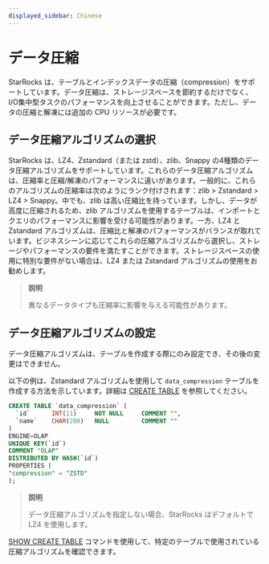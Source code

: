 ```yaml
---
displayed_sidebar: Chinese
---
```


# データ圧縮

StarRocks は、テーブルとインデックスデータの圧縮（compression）をサポートしています。データ圧縮は、ストレージスペースを節約するだけでなく、I/O集中型タスクのパフォーマンスを向上させることができます。ただし、データの圧縮と解凍には追加の CPU リソースが必要です。

## データ圧縮アルゴリズムの選択

StarRocks は、LZ4、Zstandard（または zstd）、zlib、Snappy の4種類のデータ圧縮アルゴリズムをサポートしています。これらのデータ圧縮アルゴリズムは、圧縮率と圧縮/解凍のパフォーマンスに違いがあります。一般的に、これらのアルゴリズムの圧縮率は次のようにランク付けされます：zlib > Zstandard > LZ4 > Snappy。中でも、zlib は高い圧縮比を持っています。しかし、データが高度に圧縮されるため、zlib アルゴリズムを使用するテーブルは、インポートとクエリのパフォーマンスに影響を受ける可能性があります。一方、LZ4 と Zstandard アルゴリズムは、圧縮比と解凍のパフォーマンスがバランスが取れています。ビジネスシーンに応じてこれらの圧縮アルゴリズムから選択し、ストレージやパフォーマンスの要件を満たすことができます。ストレージスペースの使用に特別な要件がない場合は、LZ4 または Zstandard アルゴリズムの使用をお勧めします。

> **説明**
>
> 異なるデータタイプも圧縮率に影響を与える可能性があります。

## データ圧縮アルゴリズムの設定

データ圧縮アルゴリズムは、テーブルを作成する際にのみ設定でき、その後の変更はできません。

以下の例は、Zstandard アルゴリズムを使用して `data_compression` テーブルを作成する方法を示しています。詳細は [CREATE TABLE](../sql-reference/sql-statements/data-definition/CREATE_TABLE.md) を参照してください。

```SQL
CREATE TABLE `data_compression` (
  `id`      INT(11)     NOT NULL     COMMENT "",
  `name`    CHAR(200)   NULL         COMMENT ""
)
ENGINE=OLAP 
UNIQUE KEY(`id`)
COMMENT "OLAP"
DISTRIBUTED BY HASH(`id`)
PROPERTIES (
"compression" = "ZSTD"
);
```

> **説明**
>
> データ圧縮アルゴリズムを指定しない場合、StarRocks はデフォルトで LZ4 を使用します。

[SHOW CREATE TABLE](../sql-reference/sql-statements/data-manipulation/SHOW_CREATE_TABLE.md) コマンドを使用して、特定のテーブルで使用されている圧縮アルゴリズムを確認できます。
